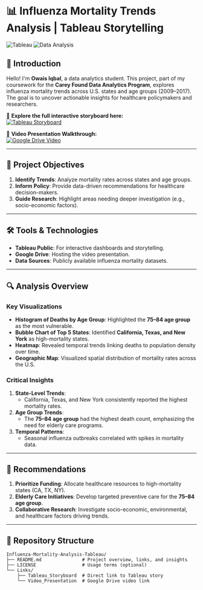 # 📊 Influenza Mortality Trends Analysis | Tableau Storytelling

![Tableau](https://img.shields.io/badge/Tableau-E97627?style=for-the-badge&logo=Tableau&logoColor=white) ![Data Analysis](https://img.shields.io/badge/Analysis-Healthcare-FF6B6B?style=for-the-badge)

## 🌟 **Introduction**  
Hello! I'm **Owais Iqbal**, a data analytics student. This project, part of my coursework for the **Carey Found Data Analytics Program**, explores influenza mortality trends across U.S. states and age groups (2009–2017). The goal is to uncover actionable insights for healthcare policymakers and researchers.  

🔗 **Explore the full interactive storyboard here:**  
[![Tableau Storyboard](https://img.shields.io/badge/Tableau_Storyboard-View_Here-E97627)](https://public.tableau.com/views/CF_Ex_2_9_Storytelling_with_Data_Presentations/Story1?:language=en-US&:sid=&:redirect=auth&:display_count=n&:origin=viz_share_link)

🎥 **Video Presentation Walkthrough:**  
[![Google Drive Video](https://img.shields.io/badge/Video_Presentation-Watch_Here-4285F4)](https://drive.google.com/file/d/1RAVASqEG_a5IvxyPeZKE4czPhTW3TfPM/view?usp=sharing)

---

## 🎯 **Project Objectives**  
1. **Identify Trends**: Analyze mortality rates across states and age groups.  
2. **Inform Policy**: Provide data-driven recommendations for healthcare decision-makers.  
3. **Guide Research**: Highlight areas needing deeper investigation (e.g., socio-economic factors).  

---

## 🛠️ **Tools & Technologies**  
- **Tableau Public**: For interactive dashboards and storytelling.  
- **Google Drive**: Hosting the video presentation.  
- **Data Sources**: Publicly available influenza mortality datasets.  

---

## 🔍 **Analysis Overview**  
### **Key Visualizations**  
- **Histogram of Deaths by Age Group**: Highlighted the **75–84 age group** as the most vulnerable.  
- **Bubble Chart of Top 5 States**: Identified **California, Texas, and New York** as high-mortality states.  
- **Heatmap**: Revealed temporal trends linking deaths to population density over time.  
- **Geographic Map**: Visualized spatial distribution of mortality rates across the U.S.  

### **Critical Insights**  
1. **State-Level Trends**:  
   - California, Texas, and New York consistently reported the highest mortality rates.  
2. **Age Group Trends**:  
   - The **75–84 age group** had the highest death count, emphasizing the need for elderly care programs.  
3. **Temporal Patterns**:  
   - Seasonal influenza outbreaks correlated with spikes in mortality data.  

---

## 🚀 **Recommendations**  
1. **Prioritize Funding**: Allocate healthcare resources to high-mortality states (CA, TX, NY).  
2. **Elderly Care Initiatives**: Develop targeted preventive care for the **75–84 age group**.  
3. **Collaborative Research**: Investigate socio-economic, environmental, and healthcare factors driving trends.  

---

## 📂 **Repository Structure**  
```plaintext
Influenza-Mortality-Analysis-Tableau/  
├── README.md               # Project overview, links, and insights  
├── LICENSE                 # Usage terms (optional)  
└── Links/  
    ├── Tableau_Storyboard  # Direct link to Tableau story  
    └── Video_Presentation  # Google Drive video link  
